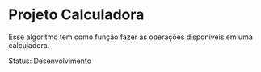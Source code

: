 # Projeto Calculadora 

Esse algoritmo tem como função fazer as operações disponiveis em uma calculadora.

Status: Desenvolvimento